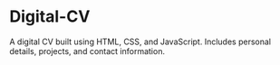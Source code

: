 # Digital-CV
A digital CV built using HTML, CSS, and JavaScript. Includes personal details, projects, and contact information.
